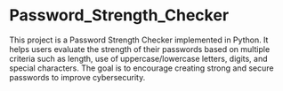 # Password_Strength_Checker
This project is a Password Strength Checker implemented in Python. It helps users evaluate the strength of their passwords based on multiple criteria such as length, use of uppercase/lowercase letters, digits, and special characters. The goal is to encourage creating strong and secure passwords to improve cybersecurity.
